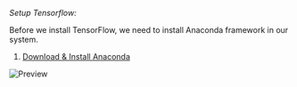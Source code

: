 *Setup Tensorflow:*

Before we install TensorFlow, we need to install Anaconda framework in our system.


1. [Download & Install Anaconda](https://www.anaconda.com/)

![Preview](https://github.com/patbi/100_Days_of_Data_Engineering_ML_AI/blob/main/Module_13_Data_science/Anaconda3.PNG)

